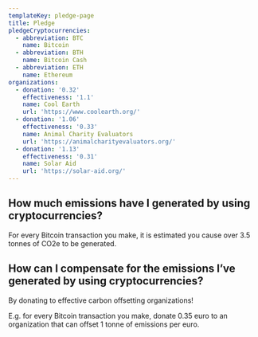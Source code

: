 ```yaml
---
templateKey: pledge-page
title: Pledge
pledgeCryptocurrencies:
  - abbreviation: BTC
    name: Bitcoin
  - abbreviation: BTH
    name: Bitcoin Cash
  - abbreviation: ETH
    name: Ethereum
organizations:
  - donation: '0.32'
    effectiveness: '1.1'
    name: Cool Earth
    url: 'https://www.coolearth.org/'
  - donation: '1.06'
    effectiveness: '0.33'
    name: Animal Charity Evaluators
    url: 'https://animalcharityevaluators.org/'
  - donation: '1.13'
    effectiveness: '0.31'
    name: Solar Aid
    url: 'https://solar-aid.org/'
---
```

## How much emissions have I generated by using cryptocurrencies?

For every Bitcoin transaction you make, it is estimated you cause over 3.5 tonnes of CO2e to be generated.

## How can I compensate for the emissions I’ve generated by using cryptocurrencies?

By donating to effective carbon offsetting organizations!

E.g. for every Bitcoin transaction you make, donate 0.35 euro to an organization that can offset 1 tonne of emissions per euro.
